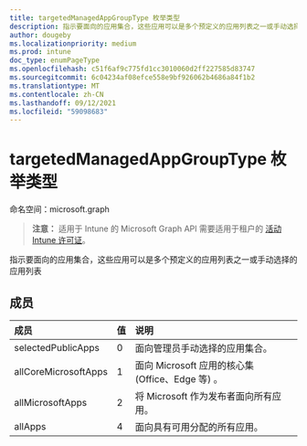 ```yaml
---
title: targetedManagedAppGroupType 枚举类型
description: 指示要面向的应用集合，这些应用可以是多个预定义的应用列表之一或手动选择的应用列表
author: dougeby
ms.localizationpriority: medium
ms.prod: intune
doc_type: enumPageType
ms.openlocfilehash: c51f6af9c775fd1cc3010060d2ff227585d83747
ms.sourcegitcommit: 6c04234af08efce558e9bf926062b4686a84f1b2
ms.translationtype: MT
ms.contentlocale: zh-CN
ms.lasthandoff: 09/12/2021
ms.locfileid: "59098683"
---
```

# <a name="targetedmanagedappgrouptype-enum-type"></a>targetedManagedAppGroupType 枚举类型

命名空间：microsoft.graph

> **注意：** 适用于 Intune 的 Microsoft Graph API 需要适用于租户的 [活动 Intune 许可证](https://go.microsoft.com/fwlink/?linkid=839381)。

指示要面向的应用集合，这些应用可以是多个预定义的应用列表之一或手动选择的应用列表

## <a name="members"></a>成员
|成员|值|说明|
|:---|:---|:---|
|selectedPublicApps|0|面向管理员手动选择的应用集合。|
|allCoreMicrosoftApps|1|面向 Microsoft 应用的核心集 (Office、Edge 等) 。|
|allMicrosoftApps|2|将 Microsoft 作为发布者面向所有应用。|
|allApps|4 |面向具有可用分配的所有应用。|





